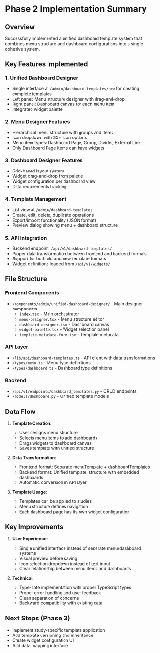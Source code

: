 # Phase 2 Implementation Summary

## Overview
Successfully implemented a unified dashboard template system that combines menu structure and dashboard configurations into a single cohesive system.

## Key Features Implemented

### 1. Unified Dashboard Designer
- Single interface at `/admin/dashboard-templates/new` for creating complete templates
- Left panel: Menu structure designer with drag-and-drop
- Right panel: Dashboard canvas for each menu item
- Integrated widget palette

### 2. Menu Designer Features
- Hierarchical menu structure with groups and items
- Icon dropdown with 35+ icon options
- Menu item types: Dashboard Page, Group, Divider, External Link
- Only Dashboard Page items can have widgets

### 3. Dashboard Designer Features
- Grid-based layout system
- Widget drag-and-drop from palette
- Widget configuration per dashboard view
- Data requirements tracking

### 4. Template Management
- List view at `/admin/dashboard-templates`
- Create, edit, delete, duplicate operations
- Export/import functionality (JSON format)
- Preview dialog showing menu + dashboard structure

### 5. API Integration
- Backend endpoint: `/api/v1/dashboard-templates/`
- Proper data transformation between frontend and backend formats
- Support for both old and new template formats
- Widget definitions loaded from `/api/v1/widgets/`

## File Structure

### Frontend Components
- `/components/admin/unified-dashboard-designer/` - Main designer components
  - `index.tsx` - Main orchestrator
  - `menu-designer.tsx` - Menu structure editor
  - `dashboard-designer.tsx` - Dashboard canvas
  - `widget-palette.tsx` - Widget selection panel
  - `template-metadata-form.tsx` - Template metadata

### API Layer
- `/lib/api/dashboard-templates.ts` - API client with data transformations
- `/types/menu.ts` - Menu type definitions
- `/types/dashboard.ts` - Dashboard type definitions

### Backend
- `/api/v1/endpoints/dashboard_templates.py` - CRUD endpoints
- `/models/dashboard.py` - Unified template models

## Data Flow

1. **Template Creation**:
   - User designs menu structure
   - Selects menu items to add dashboards
   - Drags widgets to dashboard canvas
   - Saves template with unified structure

2. **Data Transformation**:
   - Frontend format: Separate menuTemplate + dashboardTemplates
   - Backend format: Unified template_structure with embedded dashboards
   - Automatic conversion in API layer

3. **Template Usage**:
   - Templates can be applied to studies
   - Menu structure defines navigation
   - Each dashboard page has its own widget configuration

## Key Improvements

1. **User Experience**:
   - Single unified interface instead of separate menu/dashboard systems
   - Visual preview before saving
   - Icon selection dropdown instead of text input
   - Clear relationship between menu items and dashboards

2. **Technical**:
   - Type-safe implementation with proper TypeScript types
   - Proper error handling and user feedback
   - Clean separation of concerns
   - Backward compatibility with existing data

## Next Steps (Phase 3)
- Implement study-specific template application
- Add template versioning and inheritance
- Create widget configuration UI
- Add data mapping interface